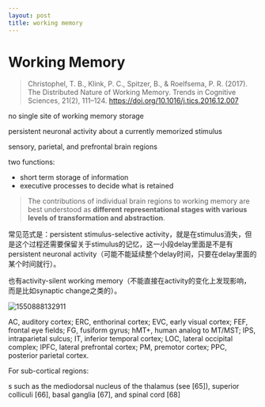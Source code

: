```yaml
---
layout: post
title: working memory
---
```



# Working Memory

> Christophel, T. B., Klink, P. C., Spitzer, B., & Roelfsema, P. R. (2017). The Distributed Nature of Working Memory. Trends in Cognitive Sciences, 21(2), 111–124. https://doi.org/10.1016/j.tics.2016.12.007

no single site of working memory storage

persistent neuronal activity about a currently memorized stimulus

sensory, parietal, and prefrontal brain regions

two functions:

- short term storage of information
- executive processes to decide what is retained

> The contributions of individual brain regions to working memory are best understood as **different representational stages with various levels of transformation and abstraction**.



常见范式是：persistent stimulus-selective activity，就是在stimulus消失，但是这个过程还需要保留关于stimulus的记忆，这一小段delay里面是不是有persistent neuronal activity（可能不能延续整个delay时间，只要在delay里面的某个时间就行）。

也有activity-silent working memory（不能直接在activity的变化上发现影响，而是比如synaptic change之类的）。



![1550888132911](C:\Blog\_posts\2019-02-23-working-memory.assets\1550888132911.png)

AC, auditory cortex; ERC, enthorinal cortex; EVC, early visual cortex; FEF, frontal eye fields; FG, fusiform gyrus; hMT+, human analog to MT/MST; IPS, intraparietal sulcus; IT, inferior temporal cortex; LOC, lateral occipital complex; lPFC, lateral prefrontal cortex; PM, premotor cortex; PPC, posterior parietal cortex.

For sub-cortical regions:

 s such as the mediodorsal nucleus of the thalamus (see [65]), superior colliculi [66], basal ganglia [67], and spinal cord [68]